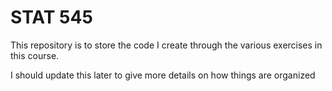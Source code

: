 # STAT 545

This repository is to store the code I create through the various exercises in this course. 

I should update this later to give more details on how things are organized
